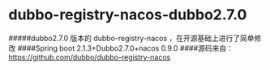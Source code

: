 # dubbo-registry-nacos-dubbo2.7.0
#####dubbo2.7.0 版本的 dubbo-registry-nacos ，在开源基础上进行了简单修改
####Spring boot 2.1.3+Dubbo2.7.0+nacos 0.9.0
####源码来自：https://github.com/dubbo/dubbo-registry-nacos
